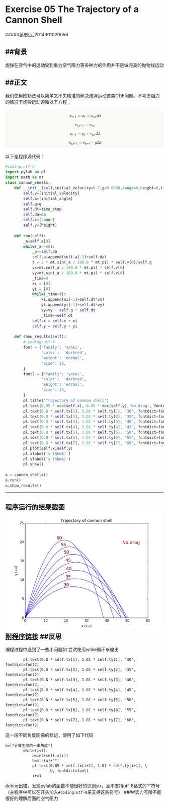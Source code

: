 
# Exercise 05 The Trajectory of a Cannon Shell
#####邹志远_2014301020056

##背景
---
炮弹在空气中的运动受到重力空气阻力等多种力的作用并不是做完美的抛物线运动

##正文
---
我们使用欧勒法可以简单又不失精准的解决炮弹运动这类ODE问题。不考虑阻力的情况下炮弹运动遵循以下方程：

![](https://github.com/whobuki/computational_physics_N2014301020056/blob/master/ex05_1.jpg)

以下是程序源代码：
```python
#coding:utf-8
import pylab as pl
import math as mt
class cannon_shells:
    def __init__(self,initial_velocity=0.7,g=0.0098,range=0,height=0,time_step=0.01,initial_angle=30.0,da=5.0):
        self.v=[initial_velocity]
        self.a=[initial_angle]
        self.g=g
        self.dt=time_step
        self.da=da
        self.x=[range]
        self.y=[height]

    def run(self):
        _a=self.a[0]
        while(_a<=60):    
            _a+=self.da
            self.a.append(self.a[-1]+self.da)
            t = 2 * mt.sin(_a / 180.0 * mt.pi) * self.v[0]/self.g
            vx=mt.cos(_a / 180.0 * mt.pi) * self.v[0]
            vy=mt.sin(_a / 180.0 * mt.pi) * self.v[0]
            _time=0
            xi = [0]
            yi = [0]
            while(_time<t):
                xi.append(xi[-1]+self.dt*vx)
                yi.append(yi[-1]+self.dt*vy)
                vy=vy - self.g * self.dt
                _time+=self.dt
            self.x = self.x + xi
            self.y = self.y + yi

    def show_results(self):
        # coding:utf-8
        font = {'family': 'yahei',
                'color':  'darkred',
                'weight': 'normal',
                'size': 16,
        }
        font2 = {'family': 'yahei',
                'color':  'darkred',
                'weight': 'normal',
                'size': 16,
        }
        pl.title('Trajectory of cannon shell')
        pl.text(0.95 * max(self.x), 0.95 * max(self.y),'No drag', fontdict=font)
        pl.text(0.8 * self.tx[1], 1.01 * self.ty[1], '30', fontdict=font2)
        pl.text(0.8 * self.tx[2], 1.01 * self.ty[2], '35', fontdict=font2)
        pl.text(0.8 * self.tx[3], 1.01 * self.ty[3], '40', fontdict=font2)
        pl.text(0.8 * self.tx[4], 1.01 * self.ty[4], '45', fontdict=font2)
        pl.text(0.8 * self.tx[5], 1.01 * self.ty[5], '50', fontdict=font2)
        pl.text(0.8 * self.tx[6], 1.01 * self.ty[6], '55', fontdict=font2)
        pl.text(0.8 * self.tx[7], 1.01 * self.ty[7], '60', fontdict=font2)
        pl.plot(self.x,self.y)
        pl.xlabel('x ($km$)')
        pl.ylabel('y ($km$)')
        pl.show()

a = cannon_shells()
a.run()
a.show_results()
```
---
程序运行的结果截图
![](https://github.com/whobuki/computational_physics_N2014301020056/blob/master/exercise05_figure_1.png)
[附程序链接](https://github.com/whobuki/computational_physics_N2014301020056/blob/master/exercise05.py)
##反思
---
编程过程中遇到了一些小问题如
尝试使用whlie循环来输出
```
        pl.text(0.8 * self.tx[1], 1.01 * self.ty[1], '30', fontdict=font2)
        pl.text(0.8 * self.tx[2], 1.01 * self.ty[2], '35', fontdict=font2)
        pl.text(0.8 * self.tx[3], 1.01 * self.ty[3], '40', fontdict=font2)
        pl.text(0.8 * self.tx[4], 1.01 * self.ty[4], '45', fontdict=font2)
        pl.text(0.8 * self.tx[5], 1.01 * self.ty[5], '50', fontdict=font2)
        pl.text(0.8 * self.tx[6], 1.01 * self.ty[6], '55', fontdict=font2)
        pl.text(0.8 * self.tx[7], 1.01 * self.ty[7], '60', fontdict=font2)
```
这一段不同角度图像的标记，使用了如下代码
```
a=[*计算生成的一串角度*]
        while(i<7):
            a=int(self.a[i])
            b=str(a)+'°'
            pl.text(0.85 * self.tx[i+1], 1.01 * self.ty[i+1], \
                    b, fontdict=font)
            i+=1

```
debug出错，发现pylab的函数不能很好的识别str，且不支持utf-8格式的‘°’符号（主程序中可以在开头加入```#coding:utf-8```来支持这些符号）
####实力有限不能很好的理解后面的空气阻力

